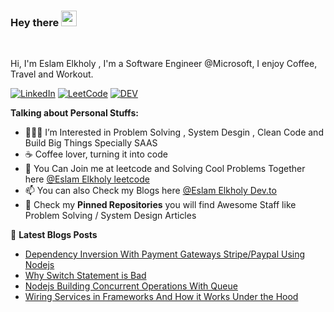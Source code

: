 ### Hey there <img src="https://media.giphy.com/media/hvRJCLFzcasrR4ia7z/giphy.gif" width="25">

<br />

Hi, I'm Eslam Elkholy , I'm a Software Engineer @Microsoft, I enjoy Coffee, Travel and Workout.

[![LinkedIn](https://img.shields.io/badge/linkedin-%230077B5.svg?&style=for-the-badge&logo=linkedin&logoColor=white)](https://www.linkedin.com/in/eslamelkholy1/) [![LeetCode](https://img.shields.io/badge/LeetCode-000000?style=for-the-badge&logo=LeetCode&logoColor=#d16c06)](https://leetcode.com/eslamelkholy5325762/) [![DEV](https://img.shields.io/badge/DEV-%23000000.svg?&style=for-the-badge&logo=dev.to&logoColor=white)](https://dev.to/eslamelkholy)

**Talking about Personal Stuffs:**

- 👨🏽‍💻 I’m Interested in Problem Solving , System Desgin , Clean Code and Build Big Things Specially SAAS
- :coffee: Coffee lover, turning it into code
- 💬 You Can Join me at leetcode and Solving Cool Problems Together here [@Eslam Elkholy leetcode](https://leetcode.com/eslamelkholy5325762/)
- 📫 You can also Check my Blogs here [@Eslam Elkholy Dev.to](https://dev.to/eslamelkholy)
- :dart: Check my **Pinned Repositories** you will find Awesome Staff like Problem Solving / System Design Articles

<summary>&#128240 <b>Latest Blogs Posts</b></summary>


- [Dependency Inversion With Payment Gateways Stripe/Paypal Using Nodejs](https://dev.to/eslamelkholy/dependency-inversion-with-payment-gateways-stripe-paypal-using-nodejs-4n1g)
- [Why Switch Statement is Bad](https://dev.to/eslamelkholy/why-switch-statement-is-bad-3hfi)
- [Nodejs Building Concurrent Operations With Queue](https://dev.to/eslamelkholy/nodejs-building-concurrent-operations-with-queue-319f)
- [Wiring Services in Frameworks And How it Works Under the Hood](https://dev.to/eslamelkholy/wiring-services-how-it-works-in-frameworks-and-look-under-the-hood-54nj)
